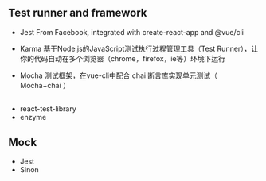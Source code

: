 
## Test runner and framework
- Jest
From Facebook, integrated with create-react-app and @vue/cli

- Karma 基于Node.js的JavaScript测试执行过程管理工具（Test Runner），让你的代码自动在多个浏览器（chrome，firefox，ie等）环境下运行

- Mocha 测试框架，在vue-cli中配合 chai 断言库实现单元测试（ Mocha+chai ）


##
- react-test-library
- enzyme


## Mock
- Jest
- Sinon
